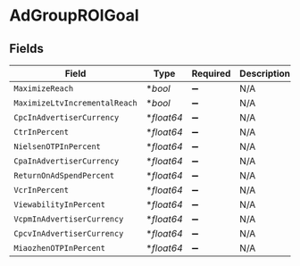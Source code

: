 # AdGroupROIGoal


## Fields

| Field                         | Type                          | Required                      | Description                   |
| ----------------------------- | ----------------------------- | ----------------------------- | ----------------------------- |
| `MaximizeReach`               | **bool*                       | :heavy_minus_sign:            | N/A                           |
| `MaximizeLtvIncrementalReach` | **bool*                       | :heavy_minus_sign:            | N/A                           |
| `CpcInAdvertiserCurrency`     | **float64*                    | :heavy_minus_sign:            | N/A                           |
| `CtrInPercent`                | **float64*                    | :heavy_minus_sign:            | N/A                           |
| `NielsenOTPInPercent`         | **float64*                    | :heavy_minus_sign:            | N/A                           |
| `CpaInAdvertiserCurrency`     | **float64*                    | :heavy_minus_sign:            | N/A                           |
| `ReturnOnAdSpendPercent`      | **float64*                    | :heavy_minus_sign:            | N/A                           |
| `VcrInPercent`                | **float64*                    | :heavy_minus_sign:            | N/A                           |
| `ViewabilityInPercent`        | **float64*                    | :heavy_minus_sign:            | N/A                           |
| `VcpmInAdvertiserCurrency`    | **float64*                    | :heavy_minus_sign:            | N/A                           |
| `CpcvInAdvertiserCurrency`    | **float64*                    | :heavy_minus_sign:            | N/A                           |
| `MiaozhenOTPInPercent`        | **float64*                    | :heavy_minus_sign:            | N/A                           |